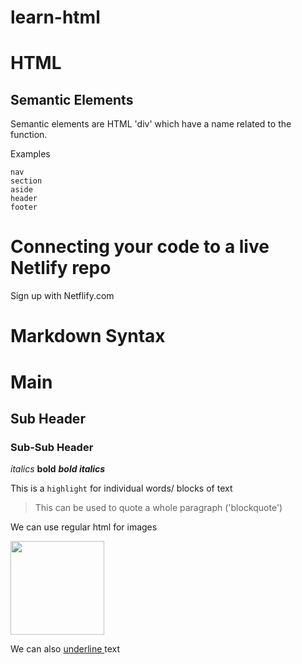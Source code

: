 # learn-html

# HTML

## Semantic Elements

Semantic elements are HTML 'div' which have a name related to the function.

Examples 
	
	nav
	section
	aside
	header
	footer

# Connecting your code to a live Netlify repo

Sign up with Netflify.com

# Markdown Syntax

# Main
## Sub Header
### Sub-Sub Header

*italics*
**bold**
***bold italics***

This is a `highlight` for individual words/ blocks of text

> This can be used to quote a whole paragraph ('blockquote')

We can use regular html for images

<img src="https://www.mbnep.org/wp-content/uploads/2018/07/sea-lion-3054045_1920.jpg" width ="150" />

We can also <span style="text-decoration:underline;"> underline </span> text